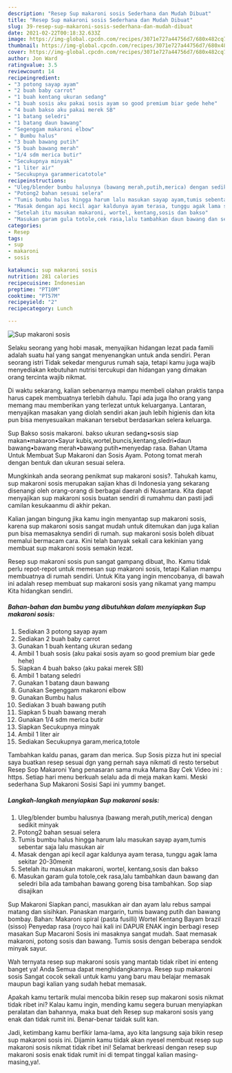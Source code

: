 ```yaml
---
description: "Resep Sup makaroni sosis Sederhana dan Mudah Dibuat"
title: "Resep Sup makaroni sosis Sederhana dan Mudah Dibuat"
slug: 39-resep-sup-makaroni-sosis-sederhana-dan-mudah-dibuat
date: 2021-02-22T00:18:32.633Z
image: https://img-global.cpcdn.com/recipes/3071e727a44756d7/680x482cq70/sup-makaroni-sosis-foto-resep-utama.jpg
thumbnail: https://img-global.cpcdn.com/recipes/3071e727a44756d7/680x482cq70/sup-makaroni-sosis-foto-resep-utama.jpg
cover: https://img-global.cpcdn.com/recipes/3071e727a44756d7/680x482cq70/sup-makaroni-sosis-foto-resep-utama.jpg
author: Jon Ward
ratingvalue: 3.5
reviewcount: 14
recipeingredient:
- "3 potong sayap ayam"
- "2 buah baby carrot"
- "1 buah kentang ukuran sedang"
- "1 buah sosis aku pakai sosis ayam so good premium biar gede hehe"
- "4 buah bakso aku pakai merek SB"
- "1 batang seledri"
- "1 batang daun bawang"
- "Segenggam makaroni elbow"
- " Bumbu halus"
- "3 buah bawang putih"
- "5 buah bawang merah"
- "1/4 sdm merica butir"
- "Secukupnya minyak"
- "1 liter air"
- "Secukupnya garammericatotole"
recipeinstructions:
- "Uleg/blender bumbu halusnya (bawang merah,putih,merica) dengan sedikit minyak"
- "Potong2 bahan sesuai selera"
- "Tumis bumbu halus hingga harum lalu masukan sayap ayam,tumis sebentar saja lalu masukan air"
- "Masak dengan api kecil agar kaldunya ayam terasa, tunggu agak lama sekitar 20-30menit"
- "Setelah itu masukan makaroni, wortel, kentang,sosis dan bakso"
- "Masukan garam gula totole,cek rasa,lalu tambahkan daun bawang dan seledri bila ada tambahan bawang goreng bisa tambahkan. Sop siap disajikan"
categories:
- Resep
tags:
- sup
- makaroni
- sosis

katakunci: sup makaroni sosis 
nutrition: 281 calories
recipecuisine: Indonesian
preptime: "PT10M"
cooktime: "PT57M"
recipeyield: "2"
recipecategory: Lunch

---
```



![Sup makaroni sosis](https://img-global.cpcdn.com/recipes/3071e727a44756d7/680x482cq70/sup-makaroni-sosis-foto-resep-utama.jpg)

Selaku seorang yang hobi masak, menyajikan hidangan lezat pada famili adalah suatu hal yang sangat menyenangkan untuk anda sendiri. Peran seorang istri Tidak sekedar mengurus rumah saja, tetapi kamu juga wajib menyediakan kebutuhan nutrisi tercukupi dan hidangan yang dimakan orang tercinta wajib nikmat.

Di waktu  sekarang, kalian sebenarnya mampu membeli olahan praktis tanpa harus capek membuatnya terlebih dahulu. Tapi ada juga lho orang yang memang mau memberikan yang terlezat untuk keluarganya. Lantaran, menyajikan masakan yang diolah sendiri akan jauh lebih higienis dan kita pun bisa menyesuaikan makanan tersebut berdasarkan selera keluarga. 

Sup Bakso sosis makaroni. bakso ukuran sedang•sosis siap makan•makaron•Sayur kubis,wortel,buncis,kentang,sledri•daun bawang•bawang merah•bawang putih•menyedap rasa. Bahan Utama Untuk Membuat Sup Makaroni dan Sosis Ayam. Potong tomat merah dengan bentuk dan ukuran sesuai selera.

Mungkinkah anda seorang penikmat sup makaroni sosis?. Tahukah kamu, sup makaroni sosis merupakan sajian khas di Indonesia yang sekarang disenangi oleh orang-orang di berbagai daerah di Nusantara. Kita dapat menyajikan sup makaroni sosis buatan sendiri di rumahmu dan pasti jadi camilan kesukaanmu di akhir pekan.

Kalian jangan bingung jika kamu ingin menyantap sup makaroni sosis, karena sup makaroni sosis sangat mudah untuk ditemukan dan juga kalian pun bisa memasaknya sendiri di rumah. sup makaroni sosis boleh dibuat memalui bermacam cara. Kini telah banyak sekali cara kekinian yang membuat sup makaroni sosis semakin lezat.

Resep sup makaroni sosis pun sangat gampang dibuat, lho. Kamu tidak perlu repot-repot untuk memesan sup makaroni sosis, tetapi Kalian mampu membuatnya di rumah sendiri. Untuk Kita yang ingin mencobanya, di bawah ini adalah resep membuat sup makaroni sosis yang nikamat yang mampu Kita hidangkan sendiri.

<!--inarticleads1-->

##### Bahan-bahan dan bumbu yang dibutuhkan dalam menyiapkan Sup makaroni sosis:

1. Sediakan 3 potong sayap ayam
1. Sediakan 2 buah baby carrot
1. Gunakan 1 buah kentang ukuran sedang
1. Ambil 1 buah sosis (aku pakai sosis ayam so good premium biar gede hehe)
1. Siapkan 4 buah bakso (aku pakai merek SB)
1. Ambil 1 batang seledri
1. Gunakan 1 batang daun bawang
1. Gunakan Segenggam makaroni elbow
1. Gunakan  Bumbu halus
1. Sediakan 3 buah bawang putih
1. Siapkan 5 buah bawang merah
1. Gunakan 1/4 sdm merica butir
1. Siapkan Secukupnya minyak
1. Ambil 1 liter air
1. Sediakan Secukupnya garam,merica,totole


Tambahkan kaldu panas, garam dan merica. Sup Sosis pizza hut ini special saya buatkan resep sesuai dgn yang pernah saya nikmati di resto tersebut Resep Sop Makaroni Yang penasaran sama muka Mama Bay Cek Video ini : https. Setiap hari menu berkuah selalu ada di meja makan kami. Meski sederhana Sup Makaroni Sosisi Sapi ini yummy banget. 

<!--inarticleads2-->

##### Langkah-langkah menyiapkan Sup makaroni sosis:

1. Uleg/blender bumbu halusnya (bawang merah,putih,merica) dengan sedikit minyak
1. Potong2 bahan sesuai selera
1. Tumis bumbu halus hingga harum lalu masukan sayap ayam,tumis sebentar saja lalu masukan air
1. Masak dengan api kecil agar kaldunya ayam terasa, tunggu agak lama sekitar 20-30menit
1. Setelah itu masukan makaroni, wortel, kentang,sosis dan bakso
1. Masukan garam gula totole,cek rasa,lalu tambahkan daun bawang dan seledri bila ada tambahan bawang goreng bisa tambahkan. Sop siap disajikan


Sup Makaroni Siapkan panci, masukkan air dan ayam lalu rebus sampai matang dan sisihkan. Panaskan margarin, tumis bawang putih dan bawang bombay. Bahan: Makaroni spiral (pasta fusilli) Wortel Kentang Bayam brazil (sisso) Penyedap rasa (royco haii kali ini DAPUR ENAK ingin berbagi resep masakan Sup Macaroni Sosis ini masaknya sangat mudah. Saat memasak makaroni, potong sosis dan bawang. Tumis sosis dengan beberapa sendok minyak sayur. 

Wah ternyata resep sup makaroni sosis yang mantab tidak ribet ini enteng banget ya! Anda Semua dapat menghidangkannya. Resep sup makaroni sosis Sangat cocok sekali untuk kamu yang baru mau belajar memasak maupun bagi kalian yang sudah hebat memasak.

Apakah kamu tertarik mulai mencoba bikin resep sup makaroni sosis nikmat tidak ribet ini? Kalau kamu ingin, mending kamu segera buruan menyiapkan peralatan dan bahannya, maka buat deh Resep sup makaroni sosis yang enak dan tidak rumit ini. Benar-benar taidak sulit kan. 

Jadi, ketimbang kamu berfikir lama-lama, ayo kita langsung saja bikin resep sup makaroni sosis ini. Dijamin kamu tiidak akan nyesel membuat resep sup makaroni sosis nikmat tidak ribet ini! Selamat berkreasi dengan resep sup makaroni sosis enak tidak rumit ini di tempat tinggal kalian masing-masing,ya!.

